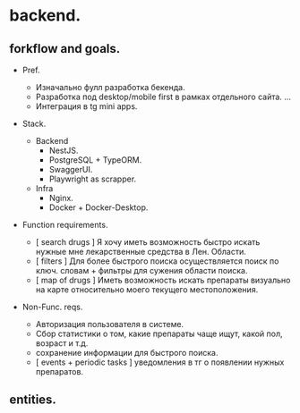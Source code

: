  # backend.
  ## forkflow and goals.

  * Pref.
      - Изначально фулл разработка бекенда.
      - Разработка под desktop/mobile first в рамках отдельного сайта.
      ...
      - Интеграция в tg mini apps. 

  * Stack.
    - Backend
      - NestJS.
      - PostgreSQL + TypeORM.
      - SwaggerUI.
      - Playwright as scrapper.
    - Infra
      - Nginx.
      - Docker + Docker-Desktop.
    
  * Function requirements.
      - [ search drugs ] Я хочу иметь возможность быстро искать нужные мне лекарственные средства в Лен. Области.
      - [ filters ] Для более быстрого поиска осуществляется поиск по ключ. словам + фильтры для сужения области поиска.
      - [ map of drugs ] Иметь возможность искать препараты визуально на карте относительно моего текущего местоположения.

  * Non-Func. reqs.
      - Авторизация пользователя в системе.
      - Сбор статистики о том, какие препараты чаще ищут, какой пол, возраст и т.д.
      - сохранение информации для быстрого поиска.
      - [ events + periodic tasks ] уведомления в тг о появлении нужных препаратов.
  
  ## entities.
  
  

